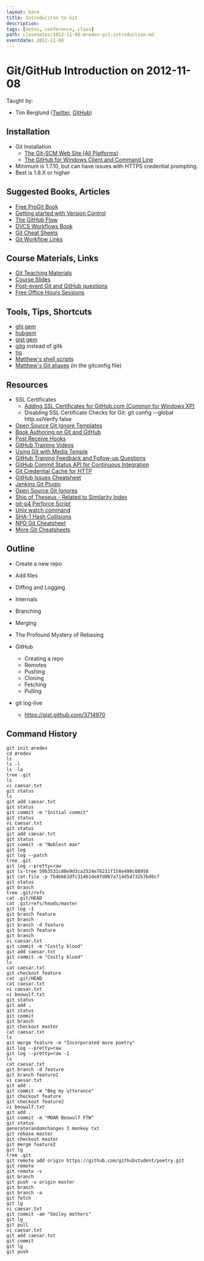 ```yaml
---
layout: bare
title: Introduciton to Git
description: 
tags: [notes, conference, class]
path: classnotes/2012-11-08-øredev-git-introduction.md
eventdate: 2012-11-08
---
```


# Git/GitHub Introduction on 2012-11-08

Taught by:

* Tim Berglund ([Twitter](http://twitter.com/tlberglund), [GitHub](https://github.com/tlberglund))

## Installation
* Git Installation
    * [The Git-SCM Web Site (All Platforms)](http://git-scm.com)
    * [The GitHub for Windows Client and Command Line](http://windows.github.com)
* Minimum is 1.7.10, but can have issues with HTTPS credential prompting.
* Best is 1.8.X or higher

## Suggested Books, Articles
* [Free ProGit Book](http://git-scm.com/book)
* [Getting started with Version Control](http://teach.github.com/articles/lesson-new-to-version-control/)
* [The GitHub Flow](http://scottchacon.com/2011/08/31/github-flow.html)
* [DVCS Workflows Book](https://github.com/zkessin/dvcs-workflows)
* [Git Cheat Sheets](http://teach.github.com/articles/git-cheatsheets/)
* [Git Workflow Links](https://pinboard.in/u:matthew.mccullough/t:git+workflow)

## Course Materials, Links
* [Git Teaching Materials](http://teach.github.com)
* [Course Slides](http://teach.github.com/articles/course-slides/)
* [Post-event Git and GitHub questions](https://github.com/githubtraining/feedback/)
* [Free Office Hours Sessions](http://training.github.com/web/free-classes/)

## Tools, Tips, Shortcuts

* [ghi gem](https://github.com/stephencelis/ghi)
* [hubgem ](https://github.com/defunkt/hub)
* [gist gem](https://github.com/defunkt/gist)
* [gitg](http://git.gnome.org/browse/gitg) instead of gitk
* [tig](http://gitready.com/advanced/2009/07/31/tig-the-ncurses-front-end-to-git.html)
* [Matthew's shell scripts](https://github.com/matthewmccullough/scripts)
* [Matthew's Git aliases](https://github.com/matthewmccullough/dotfiles) (in the gitconfig file)

## Resources

* SSL Certificates
    * [Adding SSL Certificates for GitHub.com (Common for Windows XP)](http://stackoverflow.com/questions/3777075/https-github-access/4454754#4454754)
    * Disabling SSL Certificate Checks for Git:
            git config --global http.sslVerify false
* [Open Source Git Ignore Templates](https://github.com/github/gitignore)
* [Book Authoring on Git and GitHub](http://teach.github.com/articles/book-authoring-using-git-and-github/)
* [Post Receive Hooks](https://help.github.com/articles/post-receive-hooks)
* [GitHub Training Videos](http://training.github.com/resources/videos/)
* [Using Git with Media Temple](http://carl-topham.com/theblog/post/using-git-media-temple/)
* [GitHub Training Feedback and Follow-up Questions](https://github.com/githubtraining/feedback/issues?state=open)
* [GitHub Commit Status API for Continuous Integration](https://github.com/blog/1227-commit-status-api)
* [Git Credential Cache for HTTP](http://teach.github.com/articles/lesson-git-credential-cache/)
* [GitHub Issues Cheatsheet](http://teach.github.com/articles/github-issues-cheatsheet/)
* [Jenkins Git Plugin](https://wiki.jenkins-ci.org/display/JENKINS/Git+Plugin)
* [Open Source Git Ignores](https://github.com/github/gitignore)
* [Ship of Theseus - Related to Similarity Index](http://en.wikipedia.org/wiki/Ship_of_Theseus)
* [git-p4 Perforce Script](http://kb.perforce.com/article/1417/git-p4)
* [Unix watch command](http://en.wikipedia.org/wiki/Watch_(Unix))
* [SHA-1 Hash Collisions](http://git-scm.com/book/ch6-1.html#A-SHORT-NOTE-ABOUT-SHA-1)
* [NPD Git Cheatsheet](http://ndpsoftware.com/git-cheatsheet.html)
* [More Git Cheatsheets](http://teach.github.com/articles/git-cheatsheets/)


## Outline

* Create a new repo
* Add files
* Diffing and Logging
* Internals
* Branching
* Merging
* The Profound Mystery of Rebasing
* GitHub
  * Creating a repo
  * Remotes
  * Pushing
  * Cloning
  * Fetching
  * Pulling

* git log-live
  * https://gist.github.com/3714970

## Command History

    git init øredev
    cd øredev
    ls
    ls -l
    ls -la
    tree .git
    ls
    vi caesar.txt
    git status
    ls
    git add caesar.txt
    git status
    git commit -m "Initial commit"
    git status
    vi caesar.txt
    git status
    git add caesar.txt 
    git status
    git commit -m "Noblest man"
    git log
    git log --patch
    tree .git
    git log --pretty=raw
    git ls-tree 59b3531c80e9d3ca2524e76211f158e490c08958
    git cat-file -p 7b4bb63dfc314b1de8fd0b7a714d54732b7bd0c7
    git status
    git branch
    tree .git/refs
    cat .git/HEAD
    cat .git/refs/heads/master
    git log -1
    git branch feature
    git branch
    git branch -d feature
    git branch feature
    git branch
    vi caesar.txt
    git commit -m "Costly blood"
    git add caesar.txt
    git commit -m "Costly blood"
    ls
    cat caesar.txt
    git checkout feature 
    cat .git/HEAD
    cat caesar.txt
    vi caesar.txt
    vi beowulf.txt
    git status
    git add .
    git status
    git commit
    git branch
    git checkout master
    cat caesar.txt
    ls
    git merge feature -m "Incorporated more poetry"
    git log --pretty=raw
    git log --pretty=raw -1
    ls
    cat caesar.txt
    git branch -d feature
    git branch feature2
    vi caesar.txt
    git add .
    git commit -m "Beg my utterance"
    git checkout feature
    git checkout feature2
    vi beowulf.txt
    git add .
    git commit -m "MOAR Beowulf FTW"
    git status
    generaterandomchanges 3 monkey txt
    git rebase master 
    git checkout master 
    git merge feature2
    git lg
    tree .git
    git remote add origin https://github.com/githubstudent/poetry.git
    git remote
    git remote -v
    git branch
    git push -u origin master 
    git branch
    git branch -a
    git fetch
    git lg
    vi caesar.txt
    git commit -am "Smiley mothers"
    git lg
    git pull 
    vi caesar.txt
    git add caesar.txt
    git commit
    git lg
    git push



